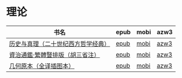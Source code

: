 # 理论

| 书名 | epub | mobi | azw3 |
| --- | --- | --- | --- |
| [历史与真理（二十世纪西方哲学经典）](http://ct.dalanmei.com/f/31084289-572115204-a9dcd8) | [epub](http://ct.dalanmei.com/f/31084289-572115204-a9dcd8) | [mobi](http://ct.dalanmei.com/f/31084289-571709244-f73478) | [azw3](http://ct.dalanmei.com/f/31084289-572136486-43d63b) |
| [資治通鑑·繁體豎排版（胡三省注）](http://ct.dalanmei.com/f/31084289-571777558-226651) | [epub](http://ct.dalanmei.com/f/31084289-571777558-226651) | [mobi](http://ct.dalanmei.com/f/31084289-571516678-5a399f) | [azw3](http://ct.dalanmei.com/f/31084289-571922911-59f0dd) |
| [几何原本（全译插图本）](http://ct.dalanmei.com/f/31084289-571782239-efe577) | [epub](http://ct.dalanmei.com/f/31084289-571782239-efe577) | [mobi](http://ct.dalanmei.com/f/31084289-571423515-254fc3) | [azw3](http://ct.dalanmei.com/f/31084289-571883371-73c397) |
